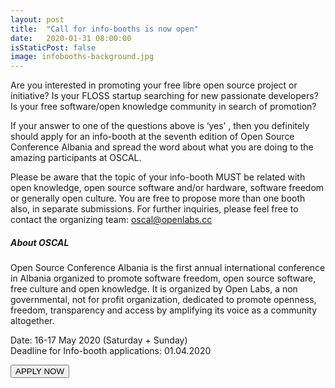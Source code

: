 ```yaml
---
layout: post
title:  "Call for info-booths is now open"
date:   2020-01-31 08:00:00
isStaticPost: false
image: infobooths-background.jpg
---
```



Are you interested in promoting your free libre open source project or initiative? Is your FLOSS startup searching for new passionate developers? Is your free software/open knowledge community in search of promotion?

If your answer to one of the questions above is ‘yes’ , then you definitely should apply for an info-booth at the seventh edition of Open Source Conference Albania and spread the word about what you are doing to the amazing participants at OSCAL.

Please be aware that the topic of your info-booth MUST be related with open knowledge, open source software and/or hardware, software freedom or generally open culture. You are free to propose more than one booth also, in separate submissions. For further inquiries, please feel free to contact the organizing team: oscal@openlabs.cc

##### **About OSCAL**
Open Source Conference Albania is the first annual international conference in Albania organized to promote software freedom, open source software, free culture and open knowledge.
It is organized by Open Labs, a non governmental, not for profit organization, dedicated to promote openness, freedom, transparency and access by amplifying its voice as a community altogether.

Date: 16-17 May 2020 (Saturday + Sunday)  
Deadline for Info-booth applications: 01.04.2020  

<a href="https://cfp.openlabs.cc/o2i20/cfp" target="_blank"><button class="button-save large">APPLY NOW</button></a>
